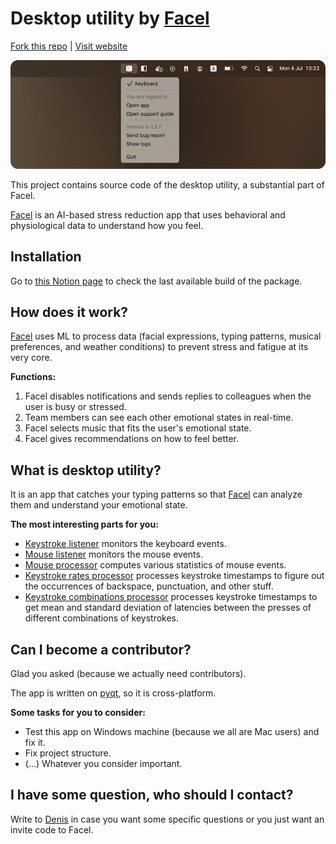 # Desktop utility by [Facel](https://facel.tech)

[Fork this repo](https://github.com/facel-tech/desktop-utility/fork)
|
[Visit website](https://facel.tech)

![illustration](./illustration.png)

This project contains source code of the desktop utility, a substantial part of Facel. 

[Facel](https://facel.tech) is an AI-based stress reduction app that uses behavioral and physiological data to understand how you feel.


## Installation

Go to [this Notion page](https://facel.notion.site/Changelog-8c1d2d1edce249579de283425e42a4b6) to check the last available build of the package.

## How does it work?

[Facel](https://facel.tech) uses ML to process data (facial expressions, typing patterns, musical preferences, and weather conditions) to prevent stress and fatigue at its very core.


**Functions:**

1. Facel disables notifications and sends replies to colleagues when the user is busy or stressed.
2. Team members can see each other emotional states in real-time.
3. Facel selects music that fits the user's emotional state.
4. Facel gives recommendations on how to feel better.


## What is desktop utility?

It is an app that catches your typing patterns so that [Facel](https://facel.tech) can analyze them and understand your emotional state.

**The most interesting parts for you:**
- [Keystroke listener](https://github.com/facel-tech/desktop-utility/blob/main/python/listeners/keyboard.py) monitors the keyboard events.
- [Mouse listener](https://github.com/facel-tech/desktop-utility/blob/main/python/listeners/mouse.py) monitors the mouse events.
- [Mouse processor](https://github.com/facel-tech/desktop-utility/blob/main/python/processors/mouse.py) computes various statistics of mouse events.
- [Keystroke rates processor](https://github.com/facel-tech/desktop-utility/blob/main/python/processors/keystroke.py) processes keystroke timestamps to figure out the occurrences of backspace, punctuation, and other stuff.
- [Keystroke combinations processor](https://github.com/facel-tech/desktop-utility/blob/main/python/processors/timing.py) processes keystroke timestamps to get mean and standard deviation of latencies between the presses of different combinations of keystrokes.

## Can I become a contributor?

Glad you asked (because we actually need contributors).

The app is written on [pyqt](https://pypi.org/project/PyQt6/), so it is cross-platform.

**Some tasks for you to consider:**

- Test this app on Windows machine (because we all are Mac users) and fix it.
- Fix project structure.
- (...) Whatever you consider important.


## I have some question, who should I contact?

Write to [Denis](mailto:mixeden@facel.tech) in case you want some specific questions or you just want an invite code to Facel.
